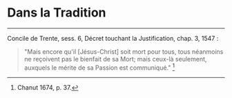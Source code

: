 # Dans la Tradition 

***

Concile de Trente, sess. 6, Décret touchant la Justification, chap. 3, 1547 :

> "Mais encore qu'il [Jésus-Christ] soit mort pour tous, tous néanmoins ne reçoivent pas le bienfait de sa Mort; mais ceux-là seulement, auxquels le mérite de sa Passion est communiqué." [^2]

[^2]: Chanut 1674, p. 37.



